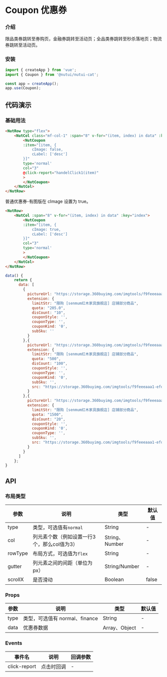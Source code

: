 #  Coupon 优惠券

### 介绍

限品类券跳转至券购页，金融券跳转至活动页；全品类券跳转至秒杀落地页；物流券跳转至活动页。

### 安装

``` javascript
import { createApp } from 'vue';
import { Coupon } from '@nutui/nutui-cat';

const app = createApp();
app.use(Coupon);
```

## 代码演示

### 基础用法

```html
<NutRow type="flex">
    <NutCol class="mf-col-1" :span="8" v-for="(item, index) in data" :key="index">
        <NutCoupon 
        :item="[item, {
            cImage: false,
            cLabel: ['desc']
        }]"
        type='normal'
        col="3"
        @click-report="handelClick1(item)"
        >
        </NutCoupon>
    </NutCol>
</NutRow>
```

普通优惠券-有图版在 cImage 设置为 true。

```html
<NutRow>
    <NutCol :span="8" v-for="(item, index) in data" :key="index">
        <NutCoupon 
        :item="[item, {
            cImage: true,
            cLabel: ['desc']
        }]"
        col="3"
        type='normal'
        >
        </NutCoupon>
    </NutCol>
</NutRow> 
```

```javascript
data() {
	return {
      data: [
        {
          pictureUrl: "https://storage.360buyimg.com/imgtools/f9feeeaaa1-efdb1c80-e94d-11eb-8e5c-0da9e18a13b1.png",
          extension: {
            limitStr: "限购 [senmum红木家具旗舰店] 店铺部分商品",
            quota: "205.0",
            disCount: "10",
            couponStyle: '',
            couponType: '',
            couponKind: '0',
            subSku: ''
          }
        },{
          pictureUrl: "https://storage.360buyimg.com/imgtools/f9feeeaaa1-efdb1c80-e94d-11eb-8e5c-0da9e18a13b1.png",
          extension: {
            limitStr: "限购 [senmum红木家具旗舰店] 店铺部分商品",
            quota: "500",
            disCount: "100",
            couponStyle: '',
            couponType: '',
            couponKind: '0',
            subSku: '',
            src: "https://storage.360buyimg.com/imgtools/f9feeeaaa1-efdb1c80-e94d-11eb-8e5c-0da9e18a13b1.png"
          }
        },{
          pictureUrl: "https://storage.360buyimg.com/imgtools/f9feeeaaa1-efdb1c80-e94d-11eb-8e5c-0da9e18a13b1.png",
          extension: {
            limitStr: "限购 [senmum红木家具旗舰店] 店铺部分商品",
            quota: "1500",
            disCount: "20",
            couponStyle: '',
            couponKind: '0',
            couponType: '',
            subSku: '',
            src: "https://storage.360buyimg.com/imgtools/f9feeeaaa1-efdb1c80-e94d-11eb-8e5c-0da9e18a13b1.png"
          }
        }
      ]
    };
}
```
## API

### 布局类型

| 参数          | 说明                             | 类型   | 默认值           |
|--------------|----------------------------------|--------|------------------|
| type    | 类型，可选值有`normal`    | String | - |
| col     | 列元素个数（例如设置一行3个，那么col值为3）  | String、Number | - |
| rowType | 布局方式，可选值为`flex`    | String| - |
| gutter  | 列元素之间的间距（单位为px） | String/Number| - |
| scrollX | 是否滑动                  | Boolean| false |


### Props

| 参数         | 说明                             | 类型   | 默认值           |
|--------------|---------------------------------|--------|------------------|
| type         | 类型，可选值有 normal、finance     | String | - |
| data         | 优惠券数据        | Array、Object | - |


### Events

| 事件名 | 说明           | 回调参数     |
|--------|----------------|--------------|
| click-report  | 点击时回调 | - |
    
    